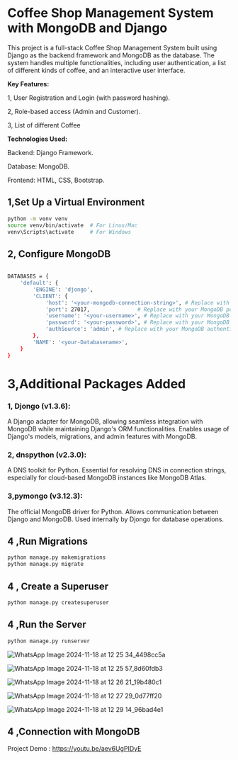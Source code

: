 
# Coffee Shop Management System with MongoDB and Django

This project is a full-stack Coffee Shop Management System built using Django as the backend framework and MongoDB as the database. The system handles multiple functionalities, including user authentication, a list of different kinds of coffee, and an interactive user interface.

**Key Features:**


1, User Registration and Login (with password hashing).

2, Role-based access (Admin and Customer).

3, List of different Coffee

**Technologies Used:**


Backend: Django Framework.

Database: MongoDB.

Frontend: HTML, CSS, Bootstrap.

##  1,Set Up a Virtual Environment



```bash
python -m venv venv
source venv/bin/activate  # For Linux/Mac
venv\Scripts\activate     # For Windows

```

##  2,  Configure MongoDB



```bash

DATABASES = {
    'default': {
        'ENGINE': 'djongo',
        'CLIENT': {
            'host': '<your-mongodb-connection-string>', # Replace with your MongoDB server address
            'port': 27017,               # Replace with your MongoDB port if different
            'username': '<your-username>', # Replace with your MongoDB username (optional)
            'password': '<your-password>', # Replace with your MongoDB password (optional)
            'authSource': 'admin', # Replace with your MongoDB authentication database (optional)
        },
        'NAME': '<your-Databasename>',
    }
}


```

# 3,Additional Packages Added

### 1, Djongo (v1.3.6):

A Django adapter for MongoDB, allowing seamless integration with MongoDB while maintaining Django's ORM functionalities.
Enables usage of Django's models, migrations, and admin features with MongoDB.

### 2, dnspython (v2.3.0):
A DNS toolkit for Python.
Essential for resolving DNS in connection strings, especially for cloud-based MongoDB instances like MongoDB Atlas.

### 3,pymongo (v3.12.3):
The official MongoDB driver for Python.
Allows communication between Django and MongoDB.
Used internally by Djongo for database operations.

##  4 ,Run Migrations


```bash
python manage.py makemigrations
python manage.py migrate


```

##  4 , Create a Superuser


```bash
python manage.py createsuperuser

```

##  4 ,Run the Server



```bash
python manage.py runserver


```

![WhatsApp Image 2024-11-18 at 12 25 34_4498cc5a](https://github.com/user-attachments/assets/dd83abe8-5c86-41c1-ba9f-aa3c11ee35a5)

![WhatsApp Image 2024-11-18 at 12 25 57_8d60fdb3](https://github.com/user-attachments/assets/759c94e7-d81f-4d56-942b-9ab9fd72406d)

![WhatsApp Image 2024-11-18 at 12 26 21_19b480c1](https://github.com/user-attachments/assets/837db3ea-620b-42d9-adb3-2a2b4a037cb5)

![WhatsApp Image 2024-11-18 at 12 27 29_0d77ff20](https://github.com/user-attachments/assets/84aaf7d9-91af-4005-8c20-5ac75add17af)


![WhatsApp Image 2024-11-18 at 12 29 14_96bad4e1](https://github.com/user-attachments/assets/0e027071-888a-4a4e-9d79-7d5d9c585727)


##  4 ,Connection with MongoDB

Project Demo : https://youtu.be/aev6UgPIDyE
